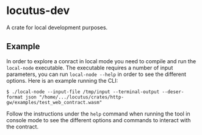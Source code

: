 # locutus-dev
A crate for local development purposes.

## Example

In order to explore a conract in local mode you need to compile and run the `local-node` executable. The executable requires a number of input parameters, you can run `local-node --help` in order to see the different options. Here is an example running the CLI:
```
$ ./local-node --input-file /tmp/input --terminal-output --deser-format json "/home/.../locutus/crates/http-gw/examples/test_web_contract.wasm"
```

Follow the instructions under the `help` command when running the tool in console mode to see the different options and commands to interact with the contract.
